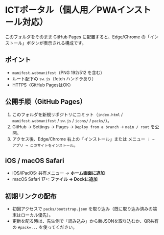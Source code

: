 # ICTポータル（個人用／PWAインストール対応）

このフォルダをそのまま GitHub Pages に配置すると、Edge/Chrome の「インストール」ボタンが表示される構成です。

## ポイント
- `manifest.webmanifest`（PNG 192/512 を含む）
- ルート配下の `sw.js`（fetch ハンドラあり）
- HTTPS（GitHub PagesはOK）

## 公開手順（GitHub Pages）
1. このフォルダを新規リポジトリにコミット（`index.html` / `manifest.webmanifest` / `sw.js` / `icons/` / `packs/`）。
2. GitHub → Settings → Pages → `Deploy from a branch` → `main / root` を公開。
3. アクセス後、Edge/Chrome 右上の「インストール」または メニュー `︙ → アプリ → このサイトをインストール`。

## iOS / macOS Safari
- iOS/iPadOS: 共有メニュー → **ホーム画面に追加**
- macOS Safari 17+: **ファイル → Dockに追加**

## 初期リンクの配布
- 初回アクセスで `packs/bootstrap.json` を取り込み（既に取り込み済みの端末はローカル優先）。
- 更新を配る時は、先生側で「読み込み」から新JSONを取り込むか、QR共有の `#pack=...` を使ってください。
